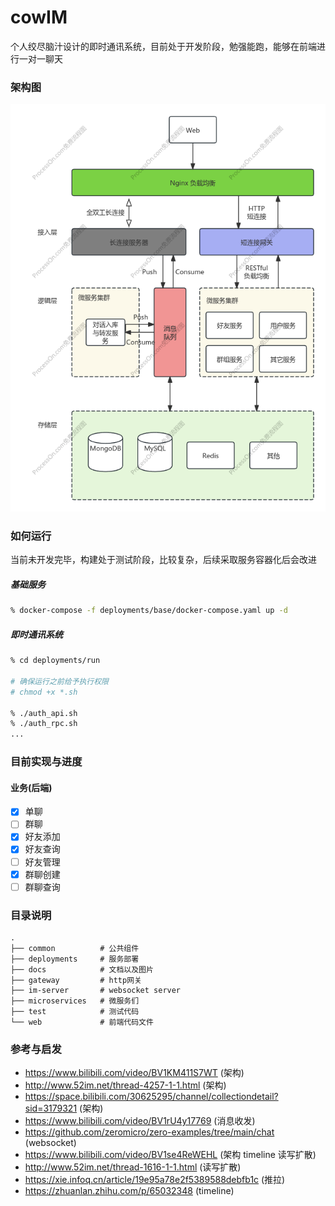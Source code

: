 # cowIM
个人绞尽脑汁设计的即时通讯系统，目前处于开发阶段，勉强能跑，能够在前端进行一对一聊天

### 架构图
<img src="docs/pics/cowIm架构v7.png" alt="架构图">

### 如何运行
当前未开发完毕，构建处于测试阶段，比较复杂，后续采取服务容器化后会改进
##### 基础服务
```sh
% docker-compose -f deployments/base/docker-compose.yaml up -d
```
##### 即时通讯系统
```sh
% cd deployments/run

# 确保运行之前给予执行权限
# chmod +x *.sh

% ./auth_api.sh
% ./auth_rpc.sh
...
```

### 目前实现与进度
#### 业务(后端)
 - [x] 单聊
 - [ ] 群聊
 - [x] 好友添加
 - [x] 好友查询
 - [ ] 好友管理
 - [x] 群聊创建
 - [ ] 群聊查询

### 目录说明
```
.
├── common          # 公共组件
├── deployments     # 服务部署
├── docs            # 文档以及图片
├── gateway         # http网关
├── im-server       # websocket server
├── microservices   # 微服务们
├── test            # 测试代码
└── web             # 前端代码文件
```



### 参考与启发
- https://www.bilibili.com/video/BV1KM411S7WT (架构)
- http://www.52im.net/thread-4257-1-1.html (架构)
- https://space.bilibili.com/30625295/channel/collectiondetail?sid=3179321 (架构)
- https://www.bilibili.com/video/BV1rU4y17769 (消息收发)
- https://github.com/zeromicro/zero-examples/tree/main/chat (websocket)
- https://www.bilibili.com/video/BV1se4ReWEHL (架构 timeline 读写扩散)
- http://www.52im.net/thread-1616-1-1.html (读写扩散)
- https://xie.infoq.cn/article/19e95a78e2f5389588debfb1c (推拉)
- https://zhuanlan.zhihu.com/p/65032348 (timeline)
